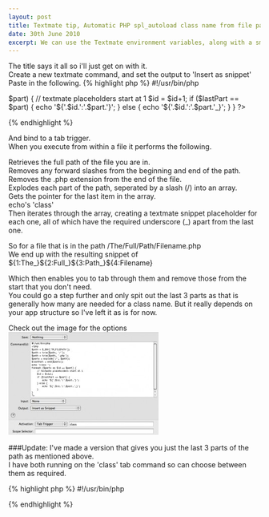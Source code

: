 ```yaml
---
layout: post
title: Textmate tip, Automatic PHP spl_autoload class name from file path
date: 30th June 2010
excerpt: We can use the Textmate environment variables, along with a small bit of PHP to automatically insert class names based on the folder directory structure
---
```

The title says it all so i'll just get on with it.  
Create a new textmate command, and set the output to 'Insert as snippet'  
Paste in the following.
{% highlight php %}
#!/usr/bin/php
<?php
$path = $_ENV['TM_FILEPATH'];
$path = trim($path, '/');
$path = trim($path, '.php');
$parts = explode('/', $path);
$lastPart = end($parts);
echo 'class ';
foreach ($parts as $id => $part) {
    // textmate placeholders start at 1
    $id = $id+1;
    if ($lastPart == $part) {
        echo '${'.$id.':'.$part.'}';
    } else {
        echo '${'.$id.':'.$part.'_}';
    }
}
?>
{% endhighlight %}

And bind to a tab trigger.  
When you execute from within a file it performs the following.

Retrieves the full path of the file you are in.  
Removes any forward slashes from the beginning and end of the path.  
Removes the .php extension from the end of the file.  
Explodes each part of the path, seperated by a slash (/) into an array.  
Gets the pointer for the last item in the array.  
echo's 'class'  
Then iterates through the array, creating a textmate snippet placeholder for each one, all of which have the required underscore (_) apart from the last one.  

So for a file that is in the path /The/Full/Path/Filename.php  
We end up with the resulting snippet of  
${1:The_}${2:Full_}${3:Path_}${4:Filename}

Which then enables you to tab through them and remove those from the start that you don't need.  
You could go a step further and only spit out the last 3 parts as that is generally how many are needed for a class name. But it really depends on your app structure so I've left it as is for now.  

Check out the image for the options  
[![Textmate Command Options](/images/textmateCommand-300x205.jpg)](/images/textmateCommand.jpg)

###Update:
I've made a version that gives you just the last 3 parts of the path as mentioned above.  
I have both running on the 'class' tab command so can choose between them as required.

{% highlight php %}
#!/usr/bin/php
<?php
$path = $_ENV['TM_FILEPATH'];
$path = trim($path, '/');
$path = trim($path, '.php');
$parts = explode('/', $path);
echo 'class ';
// do this 3 times
for($i = 1; $i <= 3; $i++) {
  $varName = 'part_'.$i;
  $part = array_pop($parts);
  if ($i == 1) {
    $$varName = '${'.$i.':'.$part.'}';
  } else {
    $$varName = '${'.$i.':'.$part.'_}';
  }
}
// pass the snippet to the file
echo $part_3.$part_2.$part_1;
?>
{% endhighlight %}